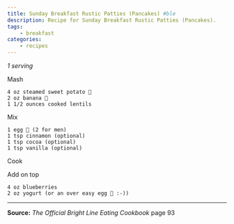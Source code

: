 ```yaml
---
title: Sunday Breakfast Rustic Patties (Pancakes) #ble
description: Recipe for Sunday Breakfast Rustic Patties (Pancakes).
tags:
    - breakfast
categories:
    - recipes
---
```


*1 serving*

Mash

```
4 oz steamed sweet potato 🍠
2 oz banana 🍌
1 1/2 ounces cooked lentils
```

Mix

```
1 egg 🥚 (2 for men)
1 tsp cinnamon (optional)
1 tsp cocoa (optional)
1 tsp vanilla (optional)
```

Cook

Add on top

```
4 oz blueberries
2 oz yogurt (or an over easy egg 🍳 :-))
```

---

**Source:** _The Official Bright Line Eating Cookbook_ page 93